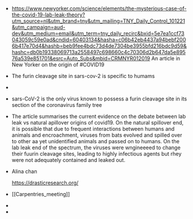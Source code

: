 - https://www.newyorker.com/science/elements/the-mysterious-case-of-the-covid-19-lab-leak-theory?utm_source=nl&utm_brand=tny&utm_mailing=TNY_Daily_Control_101221&utm_campaign=aud-dev&utm_medium=email&utm_term=tny_daily_recirc&bxid=5e7ea1ccf73043059c59e0ad&cndid=60403134&hasha=c06b42eb4437a94bebf2006b417e70d4&hashb=beb9fee4bdc73d4de7304be3955bfd216bdc9d59&hashc=db0b19338069713a2558497c698660c4c70306d2b647da5e89576a539e851701&esrc=Auto_Subs&mbid=CRMNYR012019
  An article in New Yorker on the origin of #COVID19
- The furin cleavage site in sars-cov-2 is specific to humams
-
- sars-CoV-2 is the only virus known to possess a furin cleavage site in its section of the coronavirus family tree
- The article summarises the current evidence on the debate between lab leak vs natural apillover origins of covid19. On the natural spillover end, it is possible that due to frequent interactions between humans and animals and encroachment, viruses from bats evolved and spilled over to other aa yet unidentified animals and passed on to humans. On the lab leak end of the spectrum, the viruses were wngineeeed to change their fuurin cleavage sites, leading to highly infectious agents but rhey were not adequately contained and leaked out.
- Alina chan
  
  https://drasticresearch.org/
- [[Carpentries_meeting]]
-
-